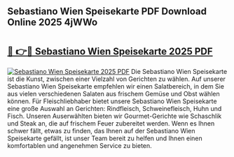 ## Sebastiano Wien Speisekarte PDF Download Online 2025 4jWWo

# <h2><a href="http://gcbtaq8.nevu.top/?p=Sebastiano+Wien+Speisekarte">🔗 👉🔴 Sebastiano Wien Speisekarte 2025 PDF</a></h2>

[![Sebastiano Wien Speisekarte 2025 PDF](https://i.imgur.com/dBaPXMq.png)](http://gcbtaq8.nevu.top/?p=Sebastiano+Wien+Speisekarte)
Die Sebastiano Wien Speisekarte ist die Kunst, zwischen einer Vielzahl von Gerichten zu wählen. Auf unserer Sebastiano Wien Speisekarte empfehlen wir einen Salatbereich, in dem Sie aus vielen verschiedenen Salaten aus frischem Gemüse und Obst wählen können. Für Fleischliebhaber bietet unsere Sebastiano Wien Speisekarte eine große Auswahl an Gerichten: Rindfleisch, Schweinefleisch, Huhn und Fisch. Unseren Auserwählten bieten wir Gourmet-Gerichte wie Schaschlik und Steak an, die auf frischem Feuer zubereitet werden. Wenn es Ihnen schwer fällt, etwas zu finden, das Ihnen auf der Sebastiano Wien Speisekarte gefällt, ist unser Team bereit zu helfen und Ihnen einen komfortablen und angenehmen Service zu bieten.
